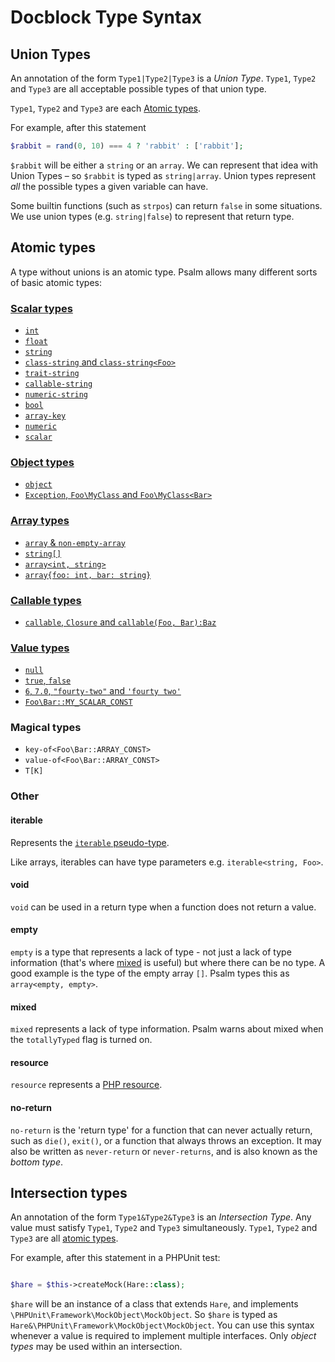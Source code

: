 # Docblock Type Syntax

## Union Types

An annotation of the form `Type1|Type2|Type3` is a _Union Type_. `Type1`, `Type2` and `Type3` are all acceptable possible types of that union type.

`Type1`, `Type2` and `Type3` are each [Atomic types](#atomic_types).

For example, after this statement
```php
$rabbit = rand(0, 10) === 4 ? 'rabbit' : ['rabbit'];
```
`$rabbit` will be either a `string` or an `array`. We can represent that idea with Union Types – so `$rabbit` is typed as `string|array`. Union types represent *all* the possible types a given variable can have.

Some builtin functions (such as `strpos`) can return `false` in some situations. We use union types (e.g. `string|false`) to represent that return type.

## Atomic types

A type without unions is an atomic type. Psalm allows many different sorts of basic atomic types:

### [Scalar types](type_syntax/scalar_types.md)

- [`int`](type_syntax/scalar_types.md)
- [`float`](type_syntax/scalar_types.md)
- [`string`](type_syntax/scalar_types.md)
- [`class-string` and `class-string<Foo>`](type_syntax/scalar_types.md#class-string)
- [`trait-string`](type_syntax/scalar_types.md#trait-string)
- [`callable-string`](type_syntax/scalar_types.md#callable-string)
- [`numeric-string`](type_syntax/scalar_types.md#numeric-string)
- [`bool`](type_syntax/scalar_types.md)
- [`array-key`](type_syntax/scalar_types.md#array-key)
- [`numeric`](type_syntax/scalar_types.md#numeric)
- [`scalar`](type_syntax/scalar_types.md#scalar)

### [Object types](type_syntax/object_types.md)

- [`object`](type_syntax/object_types.md)
- [`Exception`, `Foo\MyClass` and `Foo\MyClass<Bar>`](type_syntax/object_types.md)

### [Array types](type_syntax/array_types.md)

- [`array` & `non-empty-array`](type_syntax/array_types.md)
- [`string[]`](type_syntax/array_types.md#phpdoc-syntax)
- [`array<int, string>`](type_syntax/array_types.md#generic-arrays)
- [`array{foo: int, bar: string}`](type_syntax/array_types.md#object-like-arrays)

### [Callable types](type_syntax/callable_types.md)

- [`callable`, `Closure` and `callable(Foo, Bar):Baz`](type_syntax/callable_types.md)

### [Value types](type_syntax/value_types.md)

- [`null`](type_syntax/value_types.md#null)
- [`true`, `false`](type_syntax/value_types.md#true-false)
- [`6`, `7.0`, `"fourty-two"` and `'fourty two'`](type_syntax/value_types.md#some_string-4-314)
- [`Foo\Bar::MY_SCALAR_CONST`](type_syntax/value_types.md#regular-class-constants)

### Magical types

- `key-of<Foo\Bar::ARRAY_CONST>`
- `value-of<Foo\Bar::ARRAY_CONST>`
- `T[K]`

### Other

#### iterable

Represents the [`iterable` pseudo-type](https://php.net/manual/en/language.types.iterable.php).

Like arrays, iterables can have type parameters e.g. `iterable<string, Foo>`.

#### void

`void` can be used in a return type when a function does not return a value.

#### empty

`empty` is a type that represents a lack of type - not just a lack of type information (that's where [mixed](#mixed) is useful) but where there can be no type. A good example is the type of the empty array `[]`. Psalm types this as `array<empty, empty>`.

#### mixed

`mixed` represents a lack of type information. Psalm warns about mixed when the `totallyTyped` flag is turned on.

#### resource

`resource` represents a [PHP resource](https://www.php.net/manual/en/language.types.resource.php).

#### no-return

`no-return` is the 'return type' for a function that can never actually return, such as `die()`, `exit()`, or a function that
always throws an exception. It may also be written as `never-return` or `never-returns`, and  is also known as the *bottom type*.

## Intersection types

An annotation of the form `Type1&Type2&Type3` is an _Intersection Type_. Any value must satisfy `Type1`, `Type2` and `Type3` simultaneously. `Type1`, `Type2` and `Type3` are all [atomic types](#atomic_types).

For example, after this statement in a PHPUnit test:
```php

$hare = $this->createMock(Hare::class);
```
`$hare` will be an instance of a class that extends `Hare`, and implements `\PHPUnit\Framework\MockObject\MockObject`. So
`$hare` is typed as `Hare&\PHPUnit\Framework\MockObject\MockObject`. You can use this syntax whenever a value is
required to implement multiple interfaces. Only *object types* may be used within an intersection.



